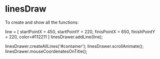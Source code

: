 # linesDraw


To create and show all the functions: 

line = [
startPointX = 450,
startPointY = 220,
finisPointX = 650,
finishPointY = 220,
color=#112211
]
linesDrawer.addLine(line);
 
   linesDrawer.createAllLines('#container');
            linesDrawer.scrollAnimate();
            linesDrawer.mouseCoordenatesOnTitle();